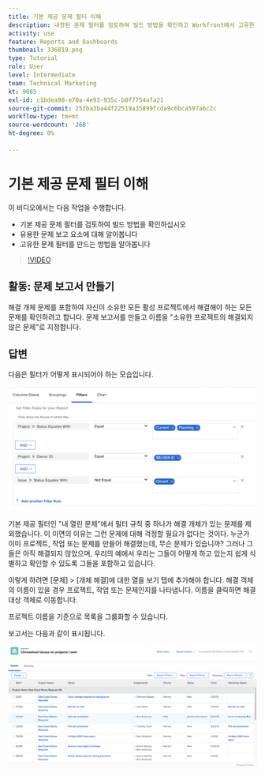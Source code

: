 ```yaml
---
title: 기본 제공 문제 필터 이해
description: 내장된 문제 필터를 검토하여 빌드 방법을 확인하고 Workfront에서 고유한 문제 필터를 만드는 방법을 알아봅니다.
activity: use
feature: Reports and Dashboards
thumbnail: 336819.png
type: Tutorial
role: User
level: Intermediate
team: Technical Marketing
kt: 9085
exl-id: c1bdea98-e70a-4e93-935c-b8f7754afa21
source-git-commit: 252ba3ba44f22519a35899fcda9c6bca597a6c2c
workflow-type: tm+mt
source-wordcount: '268'
ht-degree: 0%

---
```


# 기본 제공 문제 필터 이해

이 비디오에서는 다음 작업을 수행합니다.

* 기본 제공 문제 필터를 검토하여 빌드 방법을 확인하십시오
* 유용한 문제 보고 요소에 대해 알아봅니다
* 고유한 문제 필터를 만드는 방법을 알아봅니다

>[!VIDEO](https://video.tv.adobe.com/v/336819/?quality=12)

## 활동: 문제 보고서 만들기

해결 개체 문제를 포함하여 자신이 소유한 모든 활성 프로젝트에서 해결해야 하는 모든 문제를 확인하려고 합니다. 문제 보고서를 만들고 이름을 &quot;소유한 프로젝트의 해결되지 않은 문제&quot;로 지정합니다.

## 답변

다음은 필터가 어떻게 표시되어야 하는 모습입니다.

![문제 필터를 만드는 화면의 이미지입니다.](assets/opening-built-in-issue-filters-1.png)

기본 제공 필터인 &quot;내 열린 문제&quot;에서 필터 규칙 중 하나가 해결 개체가 있는 문제를 제외했습니다. 이 이면의 이유는 그런 문제에 대해 걱정할 필요가 없다는 것이다. 누군가 이미 프로젝트, 작업 또는 문제를 만들어 해결했는데, 무슨 문제가 있습니까? 그러나 그들은 아직 해결되지 않았으며, 우리의 예에서 우리는 그들이 어떻게 하고 있는지 쉽게 식별하고 확인할 수 있도록 그들을 포함하고 있습니다.

이렇게 하려면 [문제] > [개체 해결]에 대한 열을 보기 탭에 추가해야 합니다. 해결 객체의 이름이 있을 경우 프로젝트, 작업 또는 문제인지를 나타냅니다. 이름을 클릭하면 해결 대상 객체로 이동합니다.

프로젝트 이름을 기준으로 목록을 그룹화할 수 있습니다.

보고서는 다음과 같이 표시됩니다.

![문제 보고서의 이미지](assets/opening-built-in-issue-filters-2.png)
